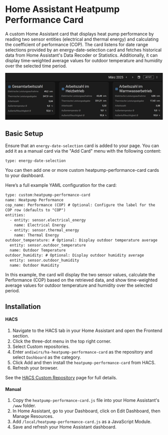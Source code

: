 # Home Assistant Heatpump Performance Card

A custom Home Assistant card that displays heat pump performance by reading two sensor entities (electrical and thermal energy) and calculating the coefficient of performance (COP).
The card listens for date range selections provided by an energy-date-selection card and fetches historical data from Home Assistant's Data Recoder or Statistics. Additionally, it can display time-weighted average values for outdoor temperature and humidity over the selected time period.

![Heatpump Performance Example](cards.jpg)

## Basic Setup

Ensure that an `energy-date-selection` card is added to your page.
You can add it as a manual card via the "Add Card" menu with the following content:
```
type: energy-date-selection
```
You can then add one or more custom heatpump-performance-card cards to your dashboard. 

Here’s a full example YAML configuration for the card:
```
type: custom:heatpump-performance-card
name: Heatpump Performance
cop_name: Performance (COP) # Optional: Configure the label for the COP row (defaults to "COP")
entities:
  - entity: sensor.electrical_energy
    name: Electrical Energy
  - entity: sensor.thermal_energy
    name: Thermal Energy
outdoor_temperature: # Optional: Display outdoor temperature average
  entity: sensor.outdoor_temperature
  name: Outdoor Temperature
outdoor_humidity: # Optional: Display outdoor humidity average
  entity: sensor.outdoor_humidity
  name: Outdoor Humidity
```

In this example, the card will display the two sensor values, calculate the Performance (COP) based on the retrieved data, and show time-weighted average values for outdoor temperature and humidity over the selected period.

## Installation

#### HACS
1. Navigate to the HACS tab in your Home Assistant and open the Frontend section.
2. Click the three-dot menu in the top right corner.
3. Select Custom repositories.
4. Enter `andiwirs/ha-heatpump-performance-card` as the repository and select `Dashboard` as the category.
5. Click Add and then install the `heatpump-performance-card` from HACS.
6. Refresh your browser.

See the [HACS Custom Repository](https://hacs.xyz/docs/faq/custom_repositories/) page for full details.

#### Manual
1. Copy the `heatpump-performance-card.js` file into your Home Assistant's `/www` folder.
2. In Home Assistant, go to your Dashboard, click on Edit Dashboard, then Manage Resources.
3. Add `/local/heatpump-performance-card.js` as a JavaScript Module.
4. Save and refresh your Home Assistant dashboard.